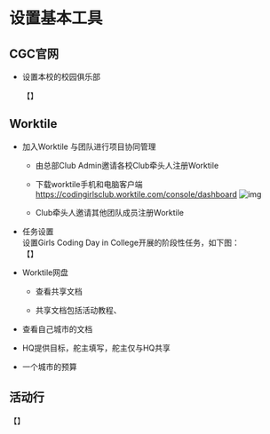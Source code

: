 # 设置基本工具

## CGC官网
- 设置本校的校园俱乐部 

  【】


## Worktile
- 加入Worktile 与团队进行项目协同管理

  - 由总部Club Admin邀请各校Club牵头人注册Worktile

  - 下载worktile手机和电脑客户端 <https://codingirlsclub.worktile.com/console/dashboard>
  ![img](https://images-cdn.shimo.im/MxulZMHsrrQSTc96/image.png!thumbnail)
  - Club牵头人邀请其他团队成员注册Worktile

- 任务设置  
  设置Girls Coding Day in College开展的阶段性任务，如下图：  
  【】


- Worktile网盘

  - 查看共享文档

  - 共享文档包括活动教程、

- 查看自己城市的文档

- HQ提供目标，舵主填写，舵主仅与HQ共享

- 一个城市的预算

## 活动行
【】
